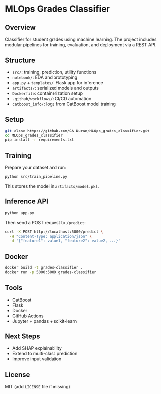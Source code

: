 # MLOps Grades Classifier

## Overview  
Classifier for student grades using machine learning. The project includes modular pipelines for training, evaluation, and deployment via a REST API.

## Structure  

- `src/`: training, prediction, utility functions  
- `notebook/`: EDA and prototyping  
- `app.py` + `templates/`: Flask app for inference  
- `artifacts/`: serialized models and outputs  
- `Dockerfile`: containerization setup  
- `.github/workflows/`: CI/CD automation  
- `catboost_info/`: logs from CatBoost model training  

## Setup  

```bash
git clone https://github.com/SA-Duran/MLOps_grades_classifier.git
cd MLOps_grades_classifier
pip install -r requirements.txt
```

## Training  

Prepare your dataset and run:

```bash
python src/train_pipeline.py
```

This stores the model in `artifacts/model.pkl`.

## Inference API  

```bash
python app.py
```

Then send a POST request to `/predict`:

```bash
curl -X POST http://localhost:5000/predict \
  -H "Content-Type: application/json" \
  -d '{"feature1": value1, "feature2": value2, ...}'
```

## Docker  

```bash
docker build -t grades-classifier .
docker run -p 5000:5000 grades-classifier
```

## Tools  

- CatBoost  
- Flask  
- Docker  
- GitHub Actions  
- Jupyter + pandas + scikit-learn  

## Next Steps  

- Add SHAP explainability  
- Extend to multi-class prediction  
- Improve input validation  

## License  
MIT (add `LICENSE` file if missing)
